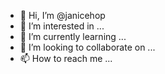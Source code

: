 - 👋 Hi, I’m @janicehop
- 👀 I’m interested in ...
- 🌱 I’m currently learning ...
- 💞️ I’m looking to collaborate on ...
- 📫 How to reach me ...

<!---
janicehop/janicehop is a ✨ special ✨ repository because its `README.md` (this file) appears on your GitHub profile.
You can click the Preview link to take a look at your changes.
--->
